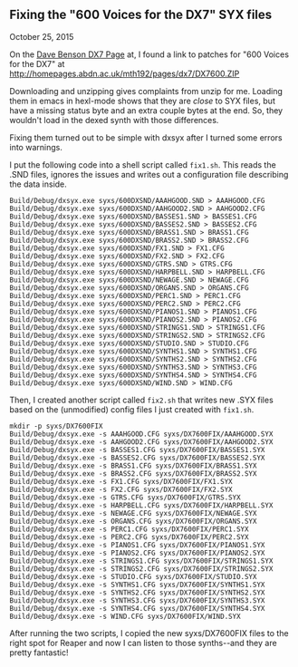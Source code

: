 Fixing the "600 Voices for the DX7" SYX files
---------------------------------------------

October 25, 2015

On the [Dave Benson DX7
Page](http://homepages.abdn.ac.uk/mth192/pages/html/dx7.html#books)
at, I found a link to patches for "600 Voices for the DX7" at
http://homepages.abdn.ac.uk/mth192/pages/dx7/DX7600.ZIP

Downloading and unzipping gives complaints from unzip for me.  Loading
them in emacs in hexl-mode shows that they are _close_ to SYX files,
but have a missing status byte and an extra couple bytes at the end.
So, they wouldn't load in the dexed synth with those differences.

Fixing them turned out to be simple with dxsyx after I turned some
errors into warnings.

I put the following code into a shell script called `fix1.sh`.  This
reads the .SND files, ignores the issues and writes out a
configuration file describing the data inside.

```
Build/Debug/dxsyx.exe syxs/600DXSND/AAAHGOOD.SND > AAAHGOOD.CFG
Build/Debug/dxsyx.exe syxs/600DXSND/AAHGOOD2.SND > AAHGOOD2.CFG
Build/Debug/dxsyx.exe syxs/600DXSND/BASSES1.SND > BASSES1.CFG
Build/Debug/dxsyx.exe syxs/600DXSND/BASSES2.SND > BASSES2.CFG
Build/Debug/dxsyx.exe syxs/600DXSND/BRASS1.SND > BRASS1.CFG
Build/Debug/dxsyx.exe syxs/600DXSND/BRASS2.SND > BRASS2.CFG
Build/Debug/dxsyx.exe syxs/600DXSND/FX1.SND > FX1.CFG
Build/Debug/dxsyx.exe syxs/600DXSND/FX2.SND > FX2.CFG
Build/Debug/dxsyx.exe syxs/600DXSND/GTRS.SND > GTRS.CFG
Build/Debug/dxsyx.exe syxs/600DXSND/HARPBELL.SND > HARPBELL.CFG
Build/Debug/dxsyx.exe syxs/600DXSND/NEWAGE.SND > NEWAGE.CFG
Build/Debug/dxsyx.exe syxs/600DXSND/ORGANS.SND > ORGANS.CFG
Build/Debug/dxsyx.exe syxs/600DXSND/PERC1.SND > PERC1.CFG
Build/Debug/dxsyx.exe syxs/600DXSND/PERC2.SND > PERC2.CFG
Build/Debug/dxsyx.exe syxs/600DXSND/PIANOS1.SND > PIANOS1.CFG
Build/Debug/dxsyx.exe syxs/600DXSND/PIANOS2.SND > PIANOS2.CFG
Build/Debug/dxsyx.exe syxs/600DXSND/STRINGS1.SND > STRINGS1.CFG
Build/Debug/dxsyx.exe syxs/600DXSND/STRINGS2.SND > STRINGS2.CFG
Build/Debug/dxsyx.exe syxs/600DXSND/STUDIO.SND > STUDIO.CFG
Build/Debug/dxsyx.exe syxs/600DXSND/SYNTHS1.SND > SYNTHS1.CFG
Build/Debug/dxsyx.exe syxs/600DXSND/SYNTHS2.SND > SYNTHS2.CFG
Build/Debug/dxsyx.exe syxs/600DXSND/SYNTHS3.SND > SYNTHS3.CFG
Build/Debug/dxsyx.exe syxs/600DXSND/SYNTHS4.SND > SYNTHS4.CFG
Build/Debug/dxsyx.exe syxs/600DXSND/WIND.SND > WIND.CFG
```

Then, I created another script called `fix2.sh` that writes new .SYX
files based on the (unmodified) config files I just created with
`fix1.sh`.

```
mkdir -p syxs/DX7600FIX
Build/Debug/dxsyx.exe -s AAAHGOOD.CFG syxs/DX7600FIX/AAAHGOOD.SYX
Build/Debug/dxsyx.exe -s AAHGOOD2.CFG syxs/DX7600FIX/AAHGOOD2.SYX
Build/Debug/dxsyx.exe -s BASSES1.CFG syxs/DX7600FIX/BASSES1.SYX
Build/Debug/dxsyx.exe -s BASSES2.CFG syxs/DX7600FIX/BASSES2.SYX
Build/Debug/dxsyx.exe -s BRASS1.CFG syxs/DX7600FIX/BRASS1.SYX
Build/Debug/dxsyx.exe -s BRASS2.CFG syxs/DX7600FIX/BRASS2.SYX
Build/Debug/dxsyx.exe -s FX1.CFG syxs/DX7600FIX/FX1.SYX
Build/Debug/dxsyx.exe -s FX2.CFG syxs/DX7600FIX/FX2.SYX
Build/Debug/dxsyx.exe -s GTRS.CFG syxs/DX7600FIX/GTRS.SYX
Build/Debug/dxsyx.exe -s HARPBELL.CFG syxs/DX7600FIX/HARPBELL.SYX
Build/Debug/dxsyx.exe -s NEWAGE.CFG syxs/DX7600FIX/NEWAGE.SYX
Build/Debug/dxsyx.exe -s ORGANS.CFG syxs/DX7600FIX/ORGANS.SYX
Build/Debug/dxsyx.exe -s PERC1.CFG syxs/DX7600FIX/PERC1.SYX
Build/Debug/dxsyx.exe -s PERC2.CFG syxs/DX7600FIX/PERC2.SYX
Build/Debug/dxsyx.exe -s PIANOS1.CFG syxs/DX7600FIX/PIANOS1.SYX
Build/Debug/dxsyx.exe -s PIANOS2.CFG syxs/DX7600FIX/PIANOS2.SYX
Build/Debug/dxsyx.exe -s STRINGS1.CFG syxs/DX7600FIX/STRINGS1.SYX
Build/Debug/dxsyx.exe -s STRINGS2.CFG syxs/DX7600FIX/STRINGS2.SYX
Build/Debug/dxsyx.exe -s STUDIO.CFG syxs/DX7600FIX/STUDIO.SYX
Build/Debug/dxsyx.exe -s SYNTHS1.CFG syxs/DX7600FIX/SYNTHS1.SYX
Build/Debug/dxsyx.exe -s SYNTHS2.CFG syxs/DX7600FIX/SYNTHS2.SYX
Build/Debug/dxsyx.exe -s SYNTHS3.CFG syxs/DX7600FIX/SYNTHS3.SYX
Build/Debug/dxsyx.exe -s SYNTHS4.CFG syxs/DX7600FIX/SYNTHS4.SYX
Build/Debug/dxsyx.exe -s WIND.CFG syxs/DX7600FIX/WIND.SYX
```

After running the two scripts, I copied the new syxs/DX7600FIX files
to the right spot for Reaper and now I can listen to those synths--and
they are pretty fantastic!
